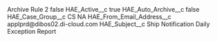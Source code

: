 <?xml version="1.0" encoding="UTF-8"?>
<CustomMetadata xmlns="http://soap.sforce.com/2006/04/metadata" xmlns:xsi="http://www.w3.org/2001/XMLSchema-instance" xmlns:xsd="http://www.w3.org/2001/XMLSchema">
    <label>Archive Rule 2</label>
    <protected>false</protected>
    <values>
        <field>HAE_Active__c</field>
        <value xsi:type="xsd:boolean">true</value>
    </values>
    <values>
        <field>HAE_Auto_Archive__c</field>
        <value xsi:type="xsd:boolean">false</value>
    </values>
    <values>
        <field>HAE_Case_Group__c</field>
        <value xsi:type="xsd:string">CS NA</value>
    </values>
    <values>
        <field>HAE_From_Email_Address__c</field>
        <value xsi:type="xsd:string">applprd@dibos02.di-cloud.com</value>
    </values>
    <values>
        <field>HAE_Subject__c</field>
        <value xsi:type="xsd:string">Ship Notification Daily Exception Report</value>
    </values>
</CustomMetadata>
